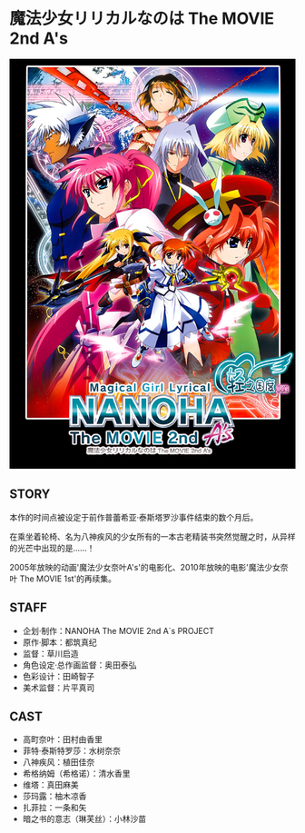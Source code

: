 # 魔法少女リリカルなのは The MOVIE 2nd A's

![poster](poster.jpg)

## STORY

本作的时间点被设定于前作普蕾希亚·泰斯塔罗沙事件结束的数个月后。

在乘坐着轮椅、名为八神疾风的少女所有的一本古老精装书突然觉醒之时，从异样的光芒中出现的是……！

2005年放映的动画'魔法少女奈叶A's'的电影化、2010年放映的电影'魔法少女奈叶 The MOVIE 1st'的再续集。

## STAFF

- 企划·制作：NANOHA The MOVIE 2nd A`s PROJECT
- 原作·脚本：都筑真纪
- 监督：草川启造
- 角色设定·总作画监督：奥田泰弘
- 色彩设计：田崎智子
- 美术监督：片平真司

## CAST

- 高町奈叶：田村由香里
- 菲特·泰斯特罗莎：水树奈奈
- 八神疾风：植田佳奈
- 希格纳姆（希格诺）：清水香里
- 维塔：真田麻美
- 莎玛露：柚木凉香
- 扎菲拉：一条和矢
- 暗之书的意志（琳芙丝）：小林沙苗
